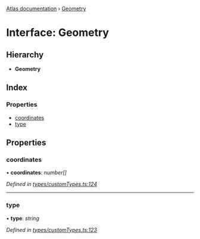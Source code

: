 [Atlas documentation](../globals.md) › [Geometry](geometry.md)

# Interface: Geometry

## Hierarchy

* **Geometry**

## Index

### Properties

* [coordinates](geometry.md#coordinates)
* [type](geometry.md#type)

## Properties

###  coordinates

• **coordinates**: *number[]*

*Defined in [types/customTypes.ts:124](https://github.com/chronark/atlas/blob/e581107/src/types/customTypes.ts#L124)*

___

###  type

• **type**: *string*

*Defined in [types/customTypes.ts:123](https://github.com/chronark/atlas/blob/e581107/src/types/customTypes.ts#L123)*
